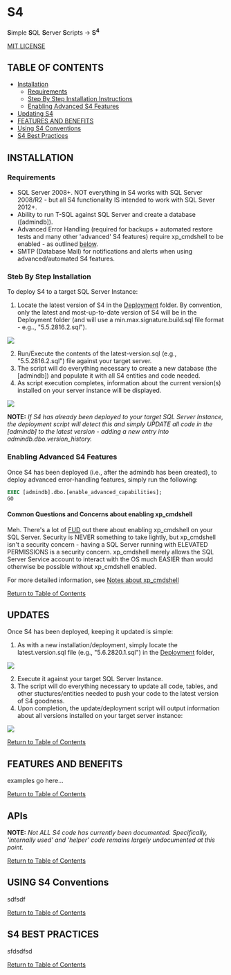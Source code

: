﻿<style>
    div.stub { display: none; }
</style>
<script src="https://kit.fontawesome.com/955c682021.js" crossorigin="anonymous"></script>
# S4
**S**imple **S**QL **S**erver **S**cripts -> **S<sup>4</sup>**

<i class="fa fa-refresh fa-spin fa-lg"></i>

[MIT LICENSE](/Repository/Blob/00aeb933-08e0-466e-a815-db20aa979639?encodedName=master&encodedPath=LICENSE)

## <a name="toc"></a> TABLE OF CONTENTS
- [Installation](#installation)
    - [Requirements](#requirements)
    - [Step By Step Installation Instructions](#step-by-step-installation)
    - [Enabling Advanced S4 Features](#enabling-advanced-s4-features)
- [Updating S4](#updates)
- [FEATURES AND BENEFITS](#features-and-benefits)
- [Using S4 Conventions](#using-s4-conventions)
- [S4 Best Practices](#s4-best-practices)

## <a name="installation"></a> INSTALLATION 

### <a name="requirements"></a> Requirements
- SQL Server 2008+. NOT everything in S4 works with SQL Server 2008/R2 - but all S4 functionality IS intended to work with SQL Sever 2012+.
- Ability to run T-SQL against SQL Server and create a database ([admindb]).
- Advanced Error Handling (required for backups + automated restore tests and many other 'advanced' S4 features) require xp_cmdshell to be enabled - as outlined [below](#enabling-advanced-s4-features).
- SMTP (Database Mail) for notifications and alerts when using advanced/automated S4 features.

### <a name="step-by-step-installation"></a> Steb By Step Installation
To deploy S4 to a target SQL Server Instance:
1. Locate the latest version of S4 in the [Deployment](/Repository/Blob/00aeb933-08e0-466e-a815-db20aa979639?encodedName=feature~2f5.6&encodedPath=Deployment) folder. By convention, only the latest and most-up-to-date version of S4 will be in the Deployment folder (and will use a min.max.signature.build.sql file format - e.g.., "5.5.2816.2.sql"). 

![](https://assets.overachiever.net/s4/images/install_get_latest_file.gif)

2. Run/Execute the contents of the latest-version.sql (e.g., "5.5.2816.2.sql") file against your target server. 
3. The script will do everything necessary to create a new database (the [admindb]) and populate it with all S4 entities and code needed. 
4. As script execution completes, information about the current version(s) installed on your server instance will be displayed. 

![](https://assets.overachiever.net/s4/images/install_install_completed.gif)

**NOTE:** *If S4 has already been deployed to your target SQL Server Instance, the deployment script will detect this and simply UPDATE all code in the [admindb] to the latest version - adding a new entry into admindb.dbo.version_history.* 

<i class="fa fa-refresh fa-spin fa-lg"></i>

### <a name="enabling-advanced-s4-features"></a> Enabling Advanced S4 Features
Once S4 has been deployed (i.e., after the admindb has been created), to deploy advanced error-handling features, simply run the following: 

```sql
EXEC [admindb].dbo.[enable_advanced_capabilities];
GO
```

<i class="fa fa-refresh fa-spin fa-lg"></i>



<div class="stub">[And to undo, execute dbo.disable_advanced_capabilities. Likewise to view/verify whether capabilities are on or not: EXEC dbo.verifiy_advanced_capabilities.]

*[-- TODO: document this fully as part of the v6.0 release (as that's where enabling xp _cmdshell will be removed from normal installation/deployment and become an OPTIONAL feature that can be enabled within the admindb itself (well, via the admindb - cuz it'll enable xp _cmdshell across the server if/as needed.)
v6.0 is where xp_cmdshell enabling will be 'split' out from the main deployment process into a sproc that'll report on the current setting, provide some info/docs/"don't panic details", and enable sp _ configure functionality.]*


[LINK to CONVENTIONS about how S4 doesn't want to just 'try' things and throw up hands if/when there's an error. it strives for caller-inform. So that troubleshooting is easy and natural - as DBAs/admins will have immediate access to specific exceptions and errors - without having to spend tons of time debugging and so on... ]

#### TRY / CATCH Fails to Catch All Exceptions in SQL Server
[demonstrate this by means of an example - e.g., backup to a drive that doesn't exist... and try/catch... then show the output... of F5/execution.]

[To get around this, have to enable xp_cmdshell - to let us 'shell out' to the SQL Server's own shell and run sqlcmd with the command we want to run... so that we can capture all output/details as needed.] 

[example of dbo.execute_command (same backup statement as above - but passed in as a command) - and show the output - i.e., we TRAPPED the error (with full details).]

[NOTE about how all of this is ... yeah, a pain, but there's no other way. Then... xp_cmdshell is native SQL Server and just fine.]</div>


#### Common Questions and Concerns about enabling xp_cmdshell 
Meh. There's a lot of [FUD](https://en.wikipedia.org/wiki/Fear,_uncertainty_and_doubt) out there about enabling xp_cmdshell on your SQL Server. Security is NEVER something to take lightly, but xp_cmdshell isn't a security concern - having a SQL Server running with ELEVATED PERMISSIONS is a security concern. xp_cmdshell merely allows the SQL Server Service account to interact with the OS much EASIER than would otherwise be possible without xp_cmdshell enabled. 

For more detailed information, see [Notes about xp_cmdshell](/Repository/Blob/00aeb933-08e0-466e-a815-db20aa979639?encodedName=feature~2f5.6&encodedPath=Documentation%2Fxp_cmdshell_notes.md)

[Return to Table of Contents](#toc)

## <a name="updates"></a> UPDATES
Once S4 has been deployed, keeping it updated is simple: 
1. As with a new installation/deployment, simply locate the latest.version.sql file (e.g., "5.6.2820.1.sql") in the [Deployment](/Repository/Blob/00aeb933-08e0-466e-a815-db20aa979639?encodedName=feature~2f5.6&encodedPath=Deployment) folder,

![](https://assets.overachiever.net/s4/images/install_update_latest_file.gif)

2. Execute it against your target SQL Server Instance. 
3. The script will do everything necessary to update all code, tables, and other stuctures/entities needed to push your code to the latest version of S4 goodness. 
4. Upon completion, the update/deployment script will output information about all versions installed on your target server instance:

![](https://assets.overachiever.net/s4/images/install_update_completed.gif)

[Return to Table of Contents](#toc)

## <a name="features-and-benefits"></a> FEATURES AND BENEFITS
examples go here... 

[Return to Table of Contents](#toc)

## <a name="apis"></a> APIs
**NOTE:** *Not ALL S4 code has currently been documented. Specifically, 'internally used' and 'helper' code remains largely undocumented at this point.* 


[Return to Table of Contents](#toc)

## <a name="using-s4-conventions"></a> USING S4 Conventions
sdfsdf

[Return to Table of Contents](#toc)

## <a name="s4-best-practices"></a> S4 BEST PRACTICES
sfdsdfsd

[Return to Table of Contents](#toc)


